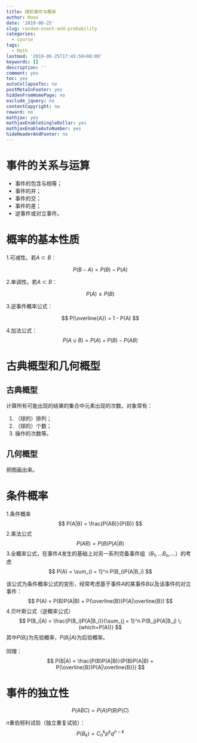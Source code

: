 ```yaml
---
title: 随机事件与概率
author: Hoas
date: '2019-06-25'
slug: random-event-and-probability
categories:
  - course
tags:
  - Math
lastmod: '2019-06-25T17:45:50+08:00'
keywords: []
description: ''
comment: yes
toc: yes
autoCollapseToc: no
postMetaInFooter: yes
hiddenFromHomePage: no
exclude_jquery: no
contentCopyright: no
reward: no
mathjax: yes
mathjaxEnableSingleDollar: yes
mathjaxEnableAutoNumber: yes
hideHeaderAndFooter: no
---
```


# 事件的关系与运算

- 事件的包含与相等；
- 事件的并；
- 事件的交；
- 事件的差；
- 逆事件或对立事件。

# 概率的基本性质

1.可减性。若$A \subset B$：

$$
P(B-A) = P(B) - P(A)
$$

2.单调性。若$A \subset B$：

$$
P(A) \leq P(B)
$$

3.逆事件概率公式：

$$
P(\overline{A}) = 1 - P(A)
$$

4.加法公式：
$$
P(A \cup B) = P(A) + P(B) - P(AB)
$$
<!--more-->

# 古典概型和几何概型

## 古典概型

计算所有可能出现的结果的集合中元素出现的次数。对象常有：

1. （球的）排列；
2. （球的）个数；
3. 操作的次数等。

## 几何概型

把图画出来。

# 条件概率

1.条件概率
$$
P(A|B) = \frac{P(AB)}{P(B)}
$$
2.乘法公式
$$
P(AB) = P(B)P(A|B)
$$
3.全概率公式，在事件$A$发生的基础上对另一系列完备事件组（$B_1,...B_n,...$）的考虑
$$
P(A) = \sum_{i = 1}^n P(B_i)P(A|B_i)
$$

该公式为条件概率公式的变形，经常考虑基于事件$A$的某事件$B$以及该事件的对立事件：
$$
P(A) = P(B)P(A|B) + P(\overline{B})P(A|\overline{B})
$$
4.贝叶斯公式（逆概率公式）
$$
P(B_i|A) = \frac{P(B_i)P(A|B_i)}{\sum_{j = 1}^n P(B_j)P(A|B_j) \; (which=P(A))}
$$
其中$P(B_i)$为先验概率，$P(B_i|A)$为后验概率。

同理：
$$
P(B|A) = \frac{P(B)P(A|B)}{P(B)P(A|B) + P(\overline{B})P(A|\overline{B})}
$$

# 事件的独立性

$$
P(ABC) = P(A)P(B)P(C)
$$

$n$重伯努利试验（独立重复试验）：
$$
P(B_k) = C_n^k p^k q^{n-k}
$$
